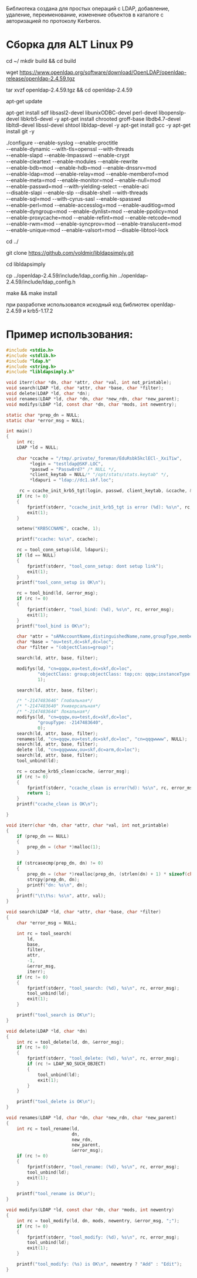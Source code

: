 
Библиотека создана для простых операций с LDAP, добавление, удаление,
 переименование, изменение объектов в каталоге с авторизацией по протоколу Kerberos.

# Сборка для ALT Linux P9

cd ~/
mkdir build && cd build

wget https://www.openldap.org/software/download/OpenLDAP/openldap-release/openldap-2.4.59.tgz

tar xvzf openldap-2.4.59.tgz && cd openldap-2.4.59

apt-get update

apt-get install sdf libsasl2-devel libunixODBC-devel perl-devel libopenslp-devel libkrb5-devel -y
apt-get install chrooted groff-base libdb4.7-devel libltdl-devel libssl-devel shtool libldap-devel -y
apt-get install gcc -y
apt-get install git -y

./configure --enable-syslog --enable-proctitle \
--enable-dynamic --with-tls=openssl --with-threads \
--enable-slapd --enable-lmpasswd --enable-crypt \
--enable-cleartext --enable-modules --enable-rewrite \
--enable-bdb=mod --enable-hdb=mod --enable-dnssrv=mod \
--enable-ldap=mod --enable-relay=mod --enable-memberof=mod \
--enable-meta=mod --enable-monitor=mod --enable-null=mod \
--enable-passwd=mod --with-yielding-select --enable-aci \
--disable-slapi --enable-slp --disable-shell --with-threads \
--enable-sql=mod --with-cyrus-sasl --enable-spasswd \
--enable-perl=mod --enable-accesslog=mod --enable-auditlog=mod \
--enable-dyngroup=mod --enable-dynlist=mod --enable-ppolicy=mod \
--enable-proxycache=mod --enable-refint=mod --enable-retcode=mod \
--enable-rwm=mod --enable-syncprov=mod --enable-translucent=mod \
--enable-unique=mod --enable-valsort=mod --disable-libtool-lock

cd ../

git clone https://github.com/voldmir/libldapsimply.git

cd libldapsimply

cp ../openldap-2.4.59/include/ldap_config.hin ../openldap-2.4.59/include/ldap_config.h

make && make install

при разработке использовался исходный код библиотек openldap-2.4.59 и krb5-1.17.2

# Пример использования:

```c
#include <stdio.h>
#include <stdlib.h>
#include "ldap.h"
#include <string.h>
#include "libldapsimply.h"

void iterr(char *dn, char *attr, char *val, int not_printable);
void search(LDAP *ld, char *attr, char *base, char *filter);
void delete(LDAP *ld, char *dn);
void renames(LDAP *ld, char *dn, char *new_rdn, char *new_parent);
void modifys(LDAP *ld, const char *dn, char *mods, int newentry);

static char *prep_dn = NULL;
static char *error_msg = NULL;

int main()
{
    int rc;
    LDAP *ld = NULL;
    
    char *ccache = "/tmp/.private/_foreman/EduRsbk5kclECl-_XxiTiw",
         *login = "testldap@SKF.LOC",
         *passwd = "Passw0rd?" /* NULL */,
         *client_keytab = NULL/* "/opt/stats/stats.keytab" */,
         *ldapuri = "ldap://dc1.skf.loc";

     rc = ccache_init_krb5_tgt(login, passwd, client_keytab, &ccache, &error_msg);
    if (rc != 0)
    {
        fprintf(stderr, "ccache_init_krb5_tgt is error (%d): %s\n", rc, error_msg);
        exit(1);
    }

    setenv("KRB5CCNAME", ccache, 1);

    printf("ccache: %s\n", ccache);

    rc = tool_conn_setup(&ld, ldapuri);
    if (ld == NULL)
    {
        fprintf(stderr, "tool_conn_setup: dont setup link");
        exit(1);
    }
    printf("tool_conn_setup is OK\n");

    rc = tool_bind(ld, &error_msg);
    if (rc != 0)
    {
        fprintf(stderr, "tool_bind: (%d), %s\n", rc, error_msg);
        exit(1);
    }
    printf("tool_bind is OK\n");

    char *attr = "sAMAccountName,distinguishedName,name,groupType,member";
    char *base = "ou=test,dc=skf,dc=loc";
    char *filter = "(objectClass=group)";

    search(ld, attr, base, filter);

    modifys(ld, "cn=qqqw,ou=test,dc=skf,dc=loc",
            "objectClass: group;objectClass: top;cn: qqqw;instanceType: 4;name: qqqw;sAMAccountName: qqqw",
            1);

    search(ld, attr, base, filter);

    /* "-2147483646" Глобальная*/
    /* "-2147483640" Универсальная*/
    /* "-2147483644" Локальная*/
    modifys(ld, "cn=qqqw,ou=test,dc=skf,dc=loc",
            "groupType: -2147483640",
            0);
    search(ld, attr, base, filter);
    renames(ld, "cn=qqqw,ou=test,dc=skf,dc=loc", "cn=qqqwwww", NULL);
    search(ld, attr, base, filter);
    delete (ld, "cn=qqqwwww,ou=skf,dc=arm,dc=loc");
    search(ld, attr, base, filter);
    tool_unbind(ld);

    rc = ccache_krb5_clean(ccache, &error_msg);
    if (rc != 0)
    {
        fprintf(stderr, "ccache_clean is error(%d): %s\n", rc, error_msg);
        return 1;
    }
    printf("ccache_clean is OK\n");

}

void iterr(char *dn, char *attr, char *val, int not_printable)
{
    if (prep_dn == NULL)
    {
        prep_dn = (char *)malloc(1);
    }

    if (strcasecmp(prep_dn, dn) != 0)
    {
        prep_dn = (char *)realloc(prep_dn, (strlen(dn) + 1) * sizeof(char));
        strcpy(prep_dn, dn);
        printf("dn: %s\n", dn);
    }
    printf("\t\t%s: %s\n", attr, val);
}

void search(LDAP *ld, char *attr, char *base, char *filter)
{
    char *error_msg = NULL;

    int rc = tool_search(
        ld,
        base,
        filter,
        attr,
        -1,
        &error_msg,
        iterr);
    if (rc != 0)
    {
        fprintf(stderr, "tool_search: (%d), %s\n", rc, error_msg);
        tool_unbind(ld);
        exit(1);
    }

    printf("tool_search is OK\n");
}

void delete(LDAP *ld, char *dn)
{
    int rc = tool_delete(ld, dn, &error_msg);
    if (rc != 0)
    {
        fprintf(stderr, "tool_delete: (%d), %s\n", rc, error_msg);
        if (rc != LDAP_NO_SUCH_OBJECT)
        {
            tool_unbind(ld);
            exit(1);
        }
    }

    printf("tool_delete is OK\n");
}

void renames(LDAP *ld, char *dn, char *new_rdn, char *new_parent)
{
    int rc = tool_rename(ld,
                         dn,
                         new_rdn,
                         new_parent,
                         &error_msg);
    if (rc != 0)
    {
        fprintf(stderr, "tool_rename: (%d), %s\n", rc, error_msg);
        tool_unbind(ld);
        exit(1);
    }

    printf("tool_rename is OK\n");
}

void modifys(LDAP *ld, const char *dn, char *mods, int newentry)
{
    int rc = tool_modify(ld, dn, mods, newentry, &error_msg, ";");
    if (rc != 0)
    {
        fprintf(stderr, "tool_modify: (%d), %s\n", rc, error_msg);
        tool_unbind(ld);
        exit(1);
    }

    printf("tool_modify: (%s) is OK\n", newentry ? "Add" : "Edit");
}

```

